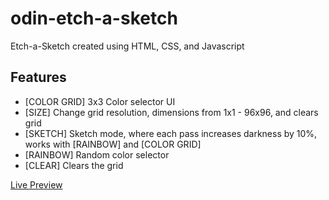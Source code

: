 # odin-etch-a-sketch
Etch-a-Sketch created using HTML, CSS, and Javascript
## Features
- [COLOR GRID] 3x3 Color selector UI
- [SIZE] Change grid resolution, dimensions from 1x1 - 96x96, and clears grid
- [SKETCH] Sketch mode, where each pass increases darkness by 10%, works with [RAINBOW] and [COLOR GRID]
- [RAINBOW] Random color selector
- [CLEAR] Clears the grid

[Live Preview](https://jk-thomas.github.io/odin-etch-a-sketch/)
